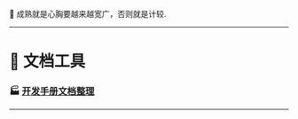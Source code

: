 🍂 成熟就是心胸要越来越宽广，否则就是计较.
***

# 🔨 文档工具
### 🏭 [开发手册文档整理](https://github.com/mHeartbeats/notes/wiki/%E5%AE%98%E6%96%B9%E6%96%87%E6%A1%A3API%E3%80%81%E5%BC%80%E5%8F%91%E6%89%8B%E5%86%8C%E6%95%B4%E7%90%86)
***
